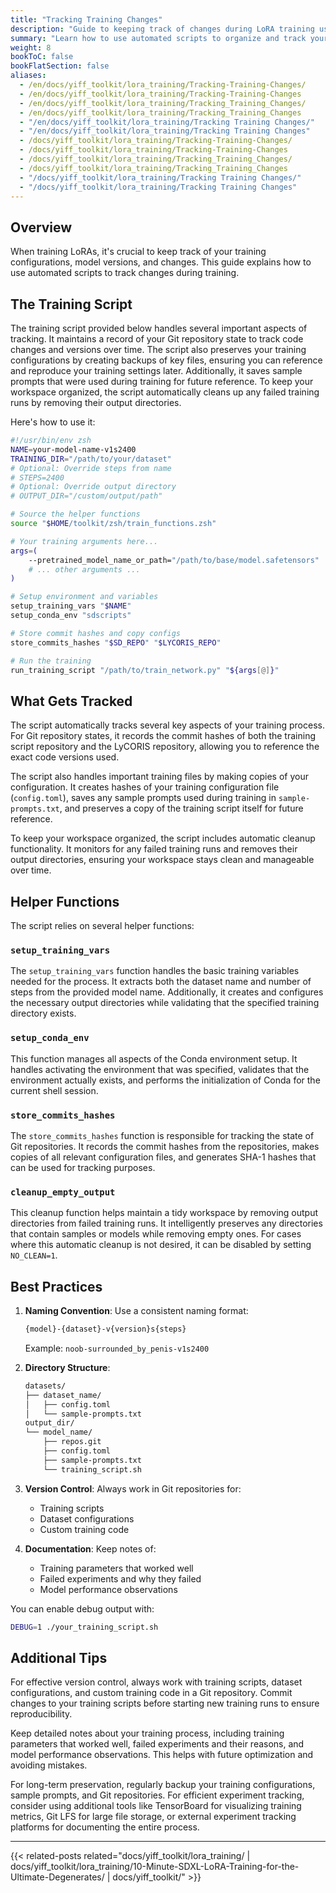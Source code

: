 ```yaml
---
title: "Tracking Training Changes"
description: "Guide to keeping track of changes during LoRA training using automated scripts"
summary: "Learn how to use automated scripts to organize and track your LoRA training process, including managing model versions, backing up configurations, and maintaining clean training workspaces."
weight: 8
bookToC: false
bookFlatSection: false
aliases:
  - /en/docs/yiff_toolkit/lora_training/Tracking-Training-Changes/
  - /en/docs/yiff_toolkit/lora_training/Tracking-Training-Changes
  - /en/docs/yiff_toolkit/lora_training/Tracking_Training_Changes/
  - /en/docs/yiff_toolkit/lora_training/Tracking_Training_Changes
  - "/en/docs/yiff_toolkit/lora_training/Tracking Training Changes/"
  - "/en/docs/yiff_toolkit/lora_training/Tracking Training Changes"
  - /docs/yiff_toolkit/lora_training/Tracking-Training-Changes/
  - /docs/yiff_toolkit/lora_training/Tracking-Training-Changes
  - /docs/yiff_toolkit/lora_training/Tracking_Training_Changes/
  - /docs/yiff_toolkit/lora_training/Tracking_Training_Changes
  - "/docs/yiff_toolkit/lora_training/Tracking Training Changes/"
  - "/docs/yiff_toolkit/lora_training/Tracking Training Changes"
---
```


## Overview

When training LoRAs, it's crucial to keep track of your training configurations, model versions, and changes. This guide explains how to use automated scripts to track changes during training.

## The Training Script

The training script provided below handles several important aspects of tracking. It maintains a record of your Git repository state to track code changes and versions over time. The script also preserves your training configurations by creating backups of key files, ensuring you can reference and reproduce your training settings later. Additionally, it saves sample prompts that were used during training for future reference. To keep your workspace organized, the script automatically cleans up any failed training runs by removing their output directories.

Here's how to use it:

```zsh
#!/usr/bin/env zsh
NAME=your-model-name-v1s2400
TRAINING_DIR="/path/to/your/dataset"
# Optional: Override steps from name
# STEPS=2400
# Optional: Override output directory
# OUTPUT_DIR="/custom/output/path"

# Source the helper functions
source "$HOME/toolkit/zsh/train_functions.zsh"

# Your training arguments here...
args=(
    --pretrained_model_name_or_path="/path/to/base/model.safetensors"
    # ... other arguments ...
)

# Setup environment and variables
setup_training_vars "$NAME"
setup_conda_env "sdscripts"

# Store commit hashes and copy configs
store_commits_hashes "$SD_REPO" "$LYCORIS_REPO"

# Run the training
run_training_script "/path/to/train_network.py" "${args[@]}"
```

## What Gets Tracked

The script automatically tracks several key aspects of your training process. For Git repository states, it records the commit hashes of both the training script repository and the LyCORIS repository, allowing you to reference the exact code versions used.

The script also handles important training files by making copies of your configuration. It creates hashes of your training configuration file (`config.toml`), saves any sample prompts used during training in `sample-prompts.txt`, and preserves a copy of the training script itself for future reference.

To keep your workspace organized, the script includes automatic cleanup functionality. It monitors for any failed training runs and removes their output directories, ensuring your workspace stays clean and manageable over time.

## Helper Functions

The script relies on several helper functions:

### `setup_training_vars`

The `setup_training_vars` function handles the basic training variables needed for the process. It extracts both the dataset name and number of steps from the provided model name. Additionally, it creates and configures the necessary output directories while validating that the specified training directory exists.

### `setup_conda_env`

This function manages all aspects of the Conda environment setup. It handles activating the environment that was specified, validates that the environment actually exists, and performs the initialization of Conda for the current shell session.

### `store_commits_hashes`

The `store_commits_hashes` function is responsible for tracking the state of Git repositories. It records the commit hashes from the repositories, makes copies of all relevant configuration files, and generates SHA-1 hashes that can be used for tracking purposes.

### `cleanup_empty_output`

This cleanup function helps maintain a tidy workspace by removing output directories from failed training runs. It intelligently preserves any directories that contain samples or models while removing empty ones. For cases where this automatic cleanup is not desired, it can be disabled by setting `NO_CLEAN=1`.

## Best Practices

1. **Naming Convention**: Use a consistent naming format:

   ```bash
   {model}-{dataset}-v{version}s{steps}
   ```

   Example: `noob-surrounded_by_penis-v1s2400`

2. **Directory Structure**:

   ```bash
   datasets/
   ├── dataset_name/
   │   ├── config.toml
   │   └── sample-prompts.txt
   output_dir/
   └── model_name/
       ├── repos.git
       ├── config.toml
       ├── sample-prompts.txt
       └── training_script.sh
   ```

3. **Version Control**: Always work in Git repositories for:
   - Training scripts
   - Dataset configurations
   - Custom training code

4. **Documentation**: Keep notes of:
   - Training parameters that worked well
   - Failed experiments and why they failed
   - Model performance observations

You can enable debug output with:

```bash
DEBUG=1 ./your_training_script.sh
```

## Additional Tips

For effective version control, always work with training scripts, dataset configurations, and custom training code in a Git repository. Commit changes to your training scripts before starting new training runs to ensure reproducibility.

Keep detailed notes about your training process, including training parameters that worked well, failed experiments and their reasons, and model performance observations. This helps with future optimization and avoiding mistakes.

For long-term preservation, regularly backup your training configurations, sample prompts, and Git repositories. For efficient experiment tracking, consider using additional tools like TensorBoard for visualizing training metrics, Git LFS for large file storage, or external experiment tracking platforms for documenting the entire process.

---

<!--
HUGO_SEARCH_EXCLUDE_START
-->
{{< related-posts related="docs/yiff_toolkit/lora_training/ | docs/yiff_toolkit/lora_training/10-Minute-SDXL-LoRA-Training-for-the-Ultimate-Degenerates/ | docs/yiff_toolkit/" >}}
<!--
HUGO_SEARCH_EXCLUDE_END
-->
